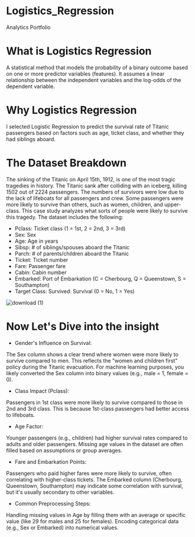# Logistics_Regression
Analytics Portfolio 

# What is Logistics Regression 
A statistical method that models the probability of a binary outcome based on one or more predictor variables (features). 
It assumes a linear relationship between the independent variables and the log-odds of the dependent variable.

# Why Logistics Regression
I selected Logistic Regression to predict the survival rate of Titanic passengers based on factors such as age, ticket class, and whether they had siblings aboard.

# The Dataset Breakdown
The sinking of the Titanic on April 15th, 1912, is one of the most tragic tragedies in history. The Titanic sank after colliding with an iceberg, killing 1502 out of 2224 passengers. The numbers of survivors were low due to the lack of lifeboats for all passengers and crew. Some passengers were more likely to survive than others, such as women, children, and upper-class. This case study analyzes what sorts of people were likely to survive this tragedy. The dataset includes the following:

* Pclass: Ticket class (1 = 1st, 2 = 2nd, 3 = 3rd)
* Sex: Sex
* Age: Age in years
* Sibsp: # of siblings/spouses aboard the Titanic
* Parch: # of parents/children aboard the Titanic
* Ticket: Ticket number
* Fare: Passenger fare
* Cabin: Cabin number
* Embarked: Port of Embarkation (C = Cherbourg, Q = Queenstown, S = Southampton)
* Target Class: Survived: Survival (0 = No, 1 = Yes)

![download (1)](https://github.com/user-attachments/assets/66eb287b-8b23-4081-a940-4727d4149ca6)

# Now Let's Dive into the insight 

* Gender's Influence on Survival:

The Sex column shows a clear trend where women were more likely to survive compared to men. This reflects the "women and children first" policy during the Titanic evacuation.
For machine learning purposes, you likely converted the Sex column into binary values (e.g., male = 1, female = 0).

* Class Impact (Pclass):

Passengers in 1st class were more likely to survive compared to those in 2nd and 3rd class. This is because 1st-class passengers had better access to lifeboats.

* Age Factor:

Younger passengers (e.g., children) had higher survival rates compared to adults and older passengers.
Missing age values in the dataset are often filled based on assumptions or group averages.

* Fare and Embarkation Points:

Passengers who paid higher fares were more likely to survive, often correlating with higher-class tickets.
The Embarked column (Cherbourg, Queenstown, Southampton) may indicate some correlation with survival, but it's usually secondary to other variables.

* Common Preprocessing Steps:

Handling missing values in Age by filling them with an average or specific value (like 29 for males and 25 for females).
Encoding categorical data (e.g., Sex or Embarked) into numerical values.

